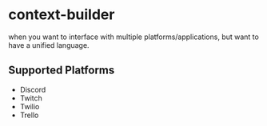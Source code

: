 # context-builder

when you want to interface with multiple platforms/applications, but want to have a unified language.


## Supported Platforms
- Discord
- Twitch
- Twilio
- Trello
 
